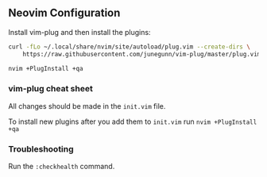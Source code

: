 ## Neovim Configuration

Install vim-plug and then install the plugins:

```bash
curl -fLo ~/.local/share/nvim/site/autoload/plug.vim --create-dirs \
    https://raw.githubusercontent.com/junegunn/vim-plug/master/plug.vim

nvim +PlugInstall +qa
```

### vim-plug cheat sheet

All changes should be made in the `init.vim` file.

To install new plugins after you add them to `init.vim` run `nvim +PlugInstall +qa`

### Troubleshooting

Run the `:checkhealth` command.
